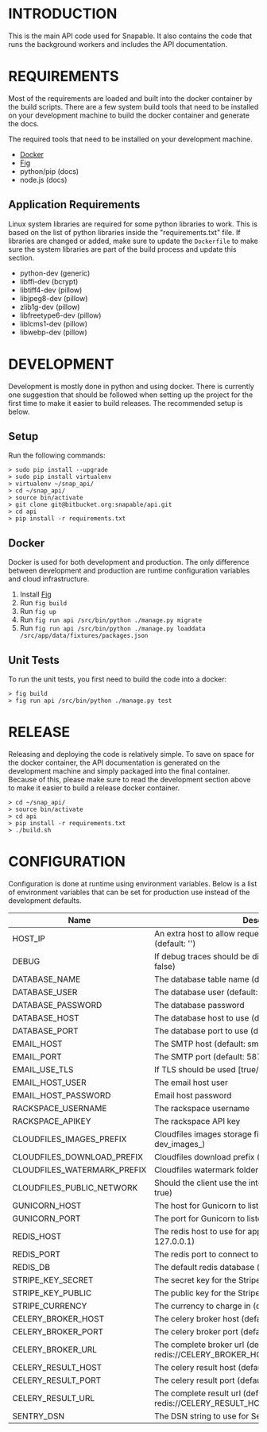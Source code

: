 # INTRODUCTION #
This is the main API code used for Snapable. It also contains the code that runs
the background workers and includes the API documentation.

# REQUIREMENTS #
Most of the requirements are loaded and built into the docker container by the
build scripts. There are a few system build tools that need to be installed on
your development machine to build the docker container and generate the docs.

The required tools that need to be installed on your development machine.

* [Docker](https://www.docker.com/)
* [Fig](http://www.fig.sh/)
* python/pip (docs)
* node.js (docs)

## Application Requirements ##
Linux system libraries are required for some python libraries to work. This is based 
on the list of python libraries inside the "requirements.txt" file. If libraries 
are changed or added, make sure to update the ``Dockerfile`` to make sure the 
system libraries are part of the build process and update this section.

* python-dev (generic)
* libffi-dev (bcrypt)
* libtiff4-dev  (pillow)
* libjpeg8-dev (pillow)
* zlib1g-dev (pillow)
* libfreetype6-dev (pillow)
* liblcms1-dev (pillow)
* libwebp-dev (pillow)

# DEVELOPMENT #
Development is mostly done in python and using docker. There is currently one suggestion
that should be followed when setting up the project for the first time to make it
easier to build releases. The recommended setup is below.

## Setup ##
Run the following commands:

    > sudo pip install --upgrade
    > sudo pip install virtualenv
    > virtualenv ~/snap_api/
    > cd ~/snap_api/
    > source bin/activate
    > git clone git@bitbucket.org:snapable/api.git
    > cd api
    > pip install -r requirements.txt

## Docker ##
Docker is used for both development and production. The only difference between
development and production are runtime configuration variables and cloud infrastructure.

1. Install [Fig](http://www.fig.sh/)
2. Run ``fig build``
3. Run ``fig up``
4. Run ``fig run api /src/bin/python ./manage.py migrate``
5. Run ``fig run api /src/bin/python ./manage.py loaddata /src/app/data/fixtures/packages.json``

## Unit Tests ##
To run the unit tests, you first need to build the code into a docker:

    > fig build
    > fig run api /src/bin/python ./manage.py test

# RELEASE #
Releasing and deploying the code is relatively simple. To save on space for the docker
container, the API documentation is generated on the development machine and simply
packaged into the final container. Because of this, please make sure to read the
development section above to make it easier to build a release docker container.

    > cd ~/snap_api/
    > source bin/activate
    > cd api
    > pip install -r requirements.txt
    > ./build.sh

# CONFIGURATION #
Configuration is done at runtime using environment variables. Below is a list of
environment variables that can be set for production use instead of the development
defaults. 

| Name                          | Description                                      
|-------------------------------|---------------------------------------------------------------------
| HOST_IP                       | An extra host to allow request to come from for django (default: '')
| DEBUG                         | If debug traces should be displayed [true/false] (default: false)
| DATABASE_NAME                 | The database table name (default: snapabledb)
| DATABASE_USER                 | The database user (default: snapableusr)
| DATABASE_PASSWORD             | The database password
| DATABASE_HOST                 | The database host to use (default: 127.0.0.1)
| DATABASE_PORT                 | The database port to use (default: 3306)
| EMAIL_HOST                    | The SMTP host (default: smtp.mailgun.org)
| EMAIL_PORT                    | The SMTP port (default: 587)
| EMAIL_USE_TLS                 | If TLS should be used [true/false] (default: true)
| EMAIL_HOST_USER               | The email host user
| EMAIL_HOST_PASSWORD           | Email host password
| RACKSPACE_USERNAME            | The rackspace username
| RACKSPACE_APIKEY              | The rackspace API key
| CLOUDFILES_IMAGES_PREFIX      | Cloudfiles images storage filename prefix (default: dev_images_)
| CLOUDFILES_DOWNLOAD_PREFIX    | Cloudfiles download prefix (default: dev_downloads_)
| CLOUDFILES_WATERMARK_PREFIX   | Cloudfiles watermark folder (default: dev_watermark)
| CLOUDFILES_PUBLIC_NETWORK     | Should the client use the internet? [true/false] (default: true)
| GUNICORN_HOST                 | The host for Gunicorn to listen on (default: 127.0.0.1)
| GUNICORN_PORT                 | The port for Gunicorn to listen on (default: 8000)
| REDIS_HOST                    | The redis host to use for application data (default: 127.0.0.1)
| REDIS_PORT                    | The redis port to connect to (default: 6379)
| REDIS_DB                      | The default redis database (default: 0)
| STRIPE_KEY_SECRET             | The secret key for the Stripe API
| STRIPE_KEY_PUBLIC             | The public key for the Stripe API
| STRIPE_CURRENCY               | The currency to charge in (default: usd)
| CELERY_BROKER_HOST            | The celery broker host (default: 127.0.0.1)
| CELERY_BROKER_PORT            | The celery broker port (default: 5672)
| CELERY_BROKER_URL             | The complete broker url (default: redis://CELERY_BROKER_HOST:CELERY_BROKER_PORT/0)
| CELERY_RESULT_HOST            | The celery result host (default: 127.0.0.1)
| CELERY_RESULT_PORT            | The celery result port (default: 5672)
| CELERY_RESULT_URL             | The complete result url (default: redis://CELERY_RESULT_HOST:CELERY_RESULT_PORT/0)
| SENTRY_DSN                    | The DSN string to use for Sentry (default: '')